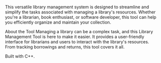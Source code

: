 This versatile library management system is designed to streamline and simplify the tasks associated with managing a library's resources. Whether you're a librarian, book enthusiast, or software developer, this tool can help you efficiently organize and maintain your collection.

About the Tool
Managing a library can be a complex task, and this Library Management Tool is here to make it easier. It provides a user-friendly interface for librarians and users to interact with the library's resources. From tracking borrowings and returns, this tool covers it all.

Built with C++. 
